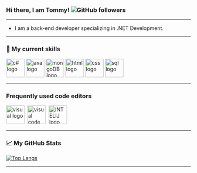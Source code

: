### Hi there, I am Tommy! ![GitHub followers](https://img.shields.io/github/followers/tommykarjamenawi?style=social)

---

- I am a back-end developer specializing in .NET Development.

---

### 🧰 My current skills

<img src="https://cdn.worldvectorlogo.com/logos/c--4.svg" alt="c# logo" width="50" height="50" /> <img src="https://cdn.worldvectorlogo.com/logos/java-4.svg" alt="java logo" width="50" height="50" /> <img src="https://cdn.worldvectorlogo.com/logos/mongodb-icon-1.svg" alt="mongoDB logo" width="50" height="50" /> <img src="https://cdn.worldvectorlogo.com/logos/javascript-1.svg" alt="html logo" width="50" height="50" /> <img src="https://cdn.worldvectorlogo.com/logos/vue-9.svg" alt="css logo" width="50" height="50" /> <img src="https://www.svgrepo.com/show/148452/sql.svg" alt="sql logo" width="50" height="50" />

---

### Frequently used code editors

<img src="https://cdn.worldvectorlogo.com/logos/visual-studio-2013.svg" alt="visual logo" width="50" height="50" />&nbsp;  <img src="https://cdn.worldvectorlogo.com/logos/visual-studio-code-1.svg" alt="visual code logo" width="50" height="50" />  &nbsp;<img src="https://cdn.worldvectorlogo.com/logos/intellij-idea-1.svg" alt="INTELIJ logo" width="50" height="50" /> &nbsp;

---

### &#x1f4c8; My GitHub Stats

[![Top Langs](https://github-readme-stats.vercel.app/api/top-langs/?username=tommykarjamenawi&hide=&theme=radical)](https://github.com/anuraghazra/github-readme-stats)  
<!-- &nbsp; [![Catalin's GitHub stats](https://github-readme-stats.vercel.app/api?username=tommykarjamenawi&theme=radical)](https://github.com/anuraghazra/github-readme-stats) -->

---

<!--
**** is a ✨ _special_ ✨ repository because its `README.md` (this file) appears on your GitHub profile.

Here are some ideas to get you started:

- 🔭 I’m currently working on ...
- 🌱 I’m currently learning ...
- 👯 I’m looking to collaborate on ...
- 🤔 I’m looking for help with ...
- 💬 Ask me about ...
- 📫 How to reach me: ...
- 😄 Pronouns: ...
- ⚡ Fun fact: ...
-->
